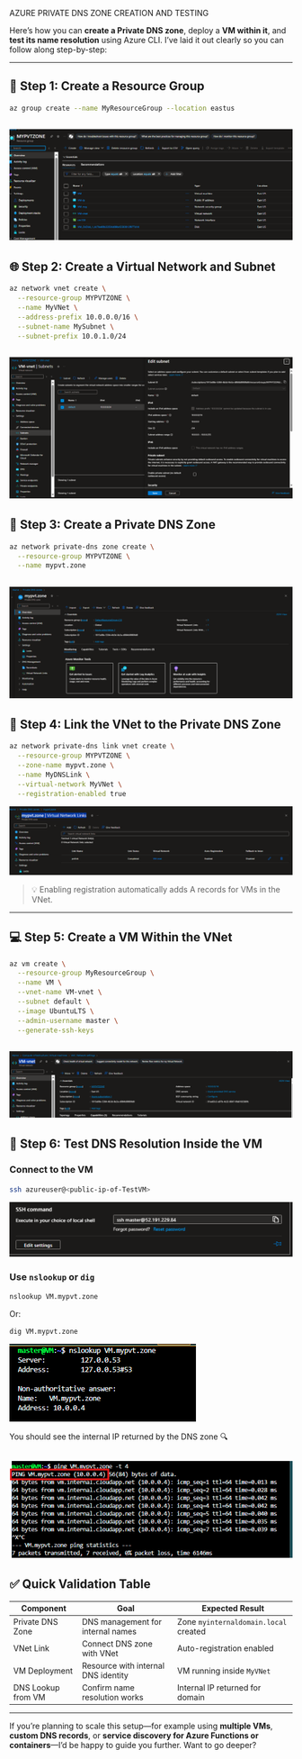 AZURE PRIVATE DNS ZONE CREATION AND TESTING

Here’s how you can **create a Private DNS zone**, deploy a **VM within it**, and **test its name resolution** using Azure CLI. I’ve laid it out clearly so you can follow along step-by-step:

---

## 🔧 Step 1: Create a Resource Group
```bash
az group create --name MyResourceGroup --location eastus
```
![alt text](image.png)
---

## 🌐 Step 2: Create a Virtual Network and Subnet
```bash
az network vnet create \
  --resource-group MYPVTZONE \
  --name MyVNet \
  --address-prefix 10.0.0.0/16 \
  --subnet-name MySubnet \
  --subnet-prefix 10.0.1.0/24
```
![alt text](image-1.png)
---

## 📛 Step 3: Create a Private DNS Zone
```bash
az network private-dns zone create \
  --resource-group MYPVTZONE \
  --name mypvt.zone
```
![alt text](image-2.png)
---

## 🔗 Step 4: Link the VNet to the Private DNS Zone
```bash
az network private-dns link vnet create \
  --resource-group MYPVTZONE \
  --zone-name mypvt.zone \
  --name MyDNSLink \
  --virtual-network MyVNet \
  --registration-enabled true
```
![alt text](image-3.png)
> 💡 Enabling registration automatically adds A records for VMs in the VNet.

---

## 💻 Step 5: Create a VM Within the VNet
```bash
az vm create \
  --resource-group MyResourceGroup \
  --name VM \
  --vnet-name VM-vnet \
  --subnet default \
  --image UbuntuLTS \
  --admin-username master \
  --generate-ssh-keys
```
![alt text](image-4.png)
---

## 🧪 Step 6: Test DNS Resolution Inside the VM

### Connect to the VM
```bash
ssh azureuser@<public-ip-of-TestVM>
```
![alt text](image-5.png)
### Use `nslookup` or `dig`
```bash
nslookup VM.mypvt.zone
```
Or:
```bash
dig VM.mypvt.zone
```
![alt text](image-6.png)

You should see the internal IP returned by the DNS zone 🔍

![alt text](image-7.png)
---

## ✅ Quick Validation Table

| Component                    | Goal                                 | Expected Result                       |
|-----------------------------|--------------------------------------|----------------------------------------|
| Private DNS Zone            | DNS management for internal names    | Zone `myinternaldomain.local` created  |
| VNet Link                   | Connect DNS zone with VNet           | Auto-registration enabled              |
| VM Deployment               | Resource with internal DNS identity  | VM running inside `MyVNet`             |
| DNS Lookup from VM          | Confirm name resolution works        | Internal IP returned for domain        |

---

If you’re planning to scale this setup—for example using **multiple VMs**, **custom DNS records**, or **service discovery for Azure Functions or containers**—I’d be happy to guide you further. Want to go deeper?
